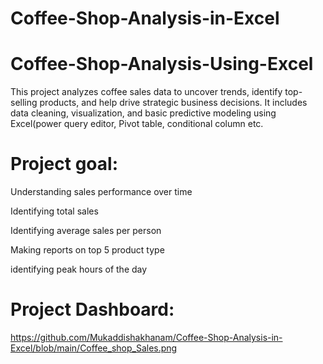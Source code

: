 # Coffee-Shop-Analysis-in-Excel
# Coffee-Shop-Analysis-Using-Excel
This project analyzes coffee sales data to uncover trends, identify top-selling products, and help drive strategic business decisions. It includes data cleaning, visualization, and basic predictive modeling using Excel(power query editor, Pivot table, conditional column etc.

# Project goal:
Understanding sales performance over time

Identifying total sales

Identifying average sales per person

Making reports on top 5 product type

identifying peak hours of the day

# Project Dashboard:
https://github.com/Mukaddishakhanam/Coffee-Shop-Analysis-in-Excel/blob/main/Coffee_shop_Sales.png
